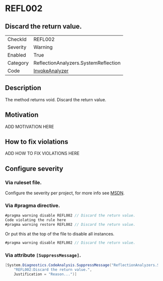 # REFL002
## Discard the return value.

<!-- start generated table -->
<table>
  <tr>
    <td>CheckId</td>
    <td>REFL002</td>
  </tr>
  <tr>
    <td>Severity</td>
    <td>Warning</td>
  </tr>
  <tr>
    <td>Enabled</td>
    <td>True</td>
  </tr>
  <tr>
    <td>Category</td>
    <td>ReflectionAnalyzers.SystemReflection</td>
  </tr>
  <tr>
    <td>Code</td>
    <td><a href="https://github.com/DotNetAnalyzers/ReflectionAnalyzers/blob/master/ReflectionAnalyzers/NodeAnalzers/InvokeAnalyzer.cs">InvokeAnalyzer</a></td>
  </tr>
</table>
<!-- end generated table -->

## Description

The method returns void. Discard the return value.

## Motivation

ADD MOTIVATION HERE

## How to fix violations

ADD HOW TO FIX VIOLATIONS HERE

<!-- start generated config severity -->
## Configure severity

### Via ruleset file.

Configure the severity per project, for more info see [MSDN](https://msdn.microsoft.com/en-us/library/dd264949.aspx).

### Via #pragma directive.
```C#
#pragma warning disable REFL002 // Discard the return value.
Code violating the rule here
#pragma warning restore REFL002 // Discard the return value.
```

Or put this at the top of the file to disable all instances.
```C#
#pragma warning disable REFL002 // Discard the return value.
```

### Via attribute `[SuppressMessage]`.

```C#
[System.Diagnostics.CodeAnalysis.SuppressMessage("ReflectionAnalyzers.SystemReflection", 
    "REFL002:Discard the return value.", 
    Justification = "Reason...")]
```
<!-- end generated config severity -->
